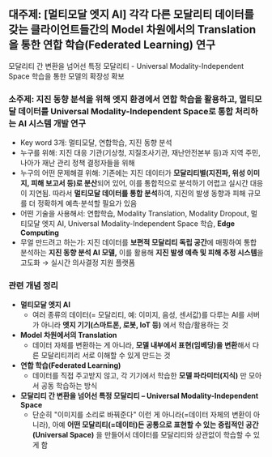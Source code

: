 ## 대주제: [멀티모달 엣지 AI] 각각 다른 모달리티 데이터를 갖는 클라이언트들간의 Model 차원에서의 Translation을 통한 연합 학습(Federated Learning) 연구

모달리티 간 변환을 넘어선 특정 모달리티 - Universal Modality-Independent Space 학습을 통한 모델의 확장성 확보

### 소주제: 지진 동향 분석을 위해 엣지 환경에서 연합 학습을 활용하고, 멀티모달 데이터를 Universal Modality-Independent Space로 통합 처리하는 AI 시스템 개발 연구

- Key word 3개: 멀티모달, 연합학습, 지진 동향 분석
- 누구를 위해: 지진 대응 기관(기상청, 지질조사기관, 재난안전본부 등)과 지역 주민, 나아가 재난 관리 정책 결정자들을 위해
- 누구의 어떤 문제해결 위해: 기존에는 지진 데이터가 **모달리티별(지진파, 위성 이미지, 피해 보고서 등)로 분산**되어 있어, 이를 통합적으로 분석하기 어렵고 실시간 대응이 지연됨. 따라서 **멀티모달 데이터를 통합 분석**하여, 지진의 발생 동향과 피해 규모를 더 정확하게 예측·분석할 필요가 있음
- 어떤 기술을 사용해서: 연합학습, Modality Translation, Modality Dropout, 멀티모달 엣지 AI, Universal Modality-Independent Space 학습, **Edge Computing**
- 무얼 만드려고 하는가: 지진 데이터를 **보편적 모달리티 독립 공간**에 매핑하여 통합 분석하는 **지진 동향 분석 AI 모델,** 이를 활용해 **지진 발생 예측 및 피해 추정 시스템**을 고도화 → 실시간 의사결정 지원 플랫폼

### 관련 개념 정리

- **멀티모달 엣지 AI**
    - 여러 종류의 데이터(= 모달리티, 예: 이미지, 음성, 센서값)를 다루는 AI를 서버가 아니라 **엣지 기기(스마트폰, 로봇, IoT 등)** 에서 학습/활용하는 것
- **Model 차원에서의 Translation**
    - 데이터 자체를 변환하는 게 아니라, **모델 내부에서 표현(임베딩)을 변환**해서 다른 모달리티끼리 서로 이해할 수 있게 만드는 것
- **연합 학습(Federated Learning)**
    - 데이터를 직접 주고받지 않고, 각 기기에서 학습한 **모델 파라미터(지식)** 만 모아서 공동 학습하는 방식
- **모달리티 간 변환을 넘어선 특정 모달리티 – Universal Modality-Independent Space**
    - 단순히 "이미지를 소리로 바꿔준다" 이런 게 아니라(=데이터 자체의 변환이 아니라), 아예 **어떤 모달리티(=데이터)든 공통으로 표현할 수 있는 중립적인 공간(Universal Space)** 을 만들어서 데이터를 모달리티와 상관없이 학습할 수 있게 함
